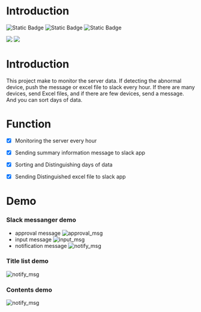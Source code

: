 
# **Introduction**



![Static Badge](https://img.shields.io/badge/python-3.10.12-3776AB) ![Static Badge](https://img.shields.io/badge/fastapi-0.101.1-red) ![Static Badge](https://img.shields.io/badge/uvicorn-0.23.2-yellow)

<img src="https://img.shields.io/badge/Github-181717?style=for-the-badge&logo=github&logoColor=white">  <img src="https://img.shields.io/badge/slack-4A154B?style=for-the-badge&logo=slack&logoColor=white">

# **Introduction**
This project make to monitor the server data. If detecting the abnormal device, push the message or excel file to slack every hour. If there are many devices, send Excel files, and if there are few devices, send a message. And you can sort days of data.



# **Function**
- [x] Monitoring the server every hour
- [x] Sending summary information message to slack app
- [x] Sorting and Distinguishing days of data
- [x] Sending Distinguished excel file to slack app


# **Demo**
### **Slack messanger demo**
* approval message
![approval_msg](./sample_img/approval_msg_sample.jpg)
* input message
![input_msg](./sample_img/input_msg_sample.jpg)
* notification message
![notify_msg](./sample_img/notify_msg_sample.jpg)

### **Title list demo**
![notify_msg](./sample_img/title_list_sample.jpg)

### **Contents demo**
![notify_msg](./sample_img/contents_sample.jpg)
